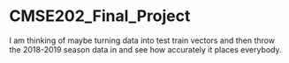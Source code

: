 # CMSE202_Final_Project

I am thinking of maybe turning data into test train vectors and then throw the 2018-2019 season data in and see how accurately it places everybody.
